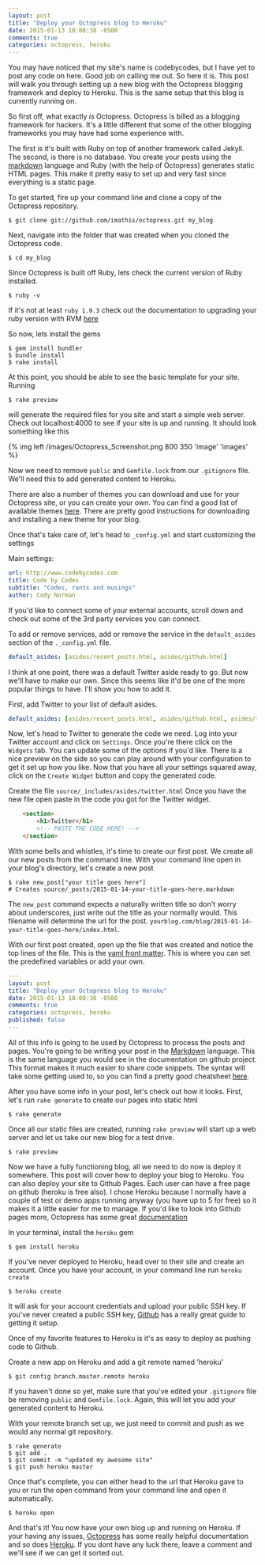 ```yaml
---
layout: post
title: "Deploy your Octopress blog to Heroku"
date: 2015-01-13 18:08:38 -0500
comments: true
categories: octopress, heroku
---
```

You may have noticed that my site's name is codebycodes, but I have yet to post any code on here.  Good job on calling me out.  So here it is.  This post will walk you through setting up a new blog with the Octopress blogging framework and deploy to Heroku.  This is the same setup that this blog is currently running on.

So first off, what exactly _is_ Octopress.  Octopress is billed as a blogging framework for hackers.  It's a little different that some of the other blogging frameworks you may have had some experience with.<!--more-->

The first is it's built with Ruby on top of another framework called Jekyll.  The second, is there is no database.  You create your posts using the [markdown](http://en.wikipedia.org/wiki/Markdown) language and Ruby (with the help of Octopress) generates static HTML pages.  This make it pretty easy to set up and very fast since everything is a static page.

To get started, fire up your command line and clone a copy of the Octopress repository.

```
$ git clone git://github.com/imathis/octopress.git my_blog
```
Next, navigate into the folder that was created when you cloned the Octopress code.

```
$ cd my_blog
```

Since Octopress is built off Ruby, lets check the current version of Ruby installed.

```
$ ruby -v
```

If it's not at least `ruby 1.9.3` check out the documentation to upgrading your ruby version with RVM [here](http://octopress.org/docs/setup/rvm/)

So now, lets install the gems 

```
$ gem install bundler
$ bundle install
$ rake install
```
At this point, you should be able to see the basic template for your site.  Running 
```
$ rake preview
```
will generate the required files for you site and start a simple web server.  Check out localhost:4000 to see if your site is up and running.  It should look something like this

{% img left /images/Octopress_Screenshot.png 800 350 'image' 'images' %}

Now we need to remove `public` and `Gemfile.lock` from our `.gitignore` file.  We'll need this to add generated content to Heroku.

There are also a number of themes you can download and use for your Octopress site, or you can create your own.  You can find a good list of available themes [here](https://github.com/imathis/octopress/wiki/3rd-Party-Octopress-Themes).  There are pretty good instructions for downloading and installing a new theme for your blog.

Once that's take care of, let's head to `_config.yml` and start customizing the settings

Main settings:
```yaml
url: http://www.codebycodes.com
title: Code by Codes
subtitle: "Codes, rants and musings"
author: Cody Norman
```
If you'd like to connect some of your external accounts, scroll down and check out some of the 3rd party services you can connect.

To add or remove services, add or remove the service in the `default_asides` section of the `._config.yml` file.

```yaml
default_asides: [asides/recent_posts.html, asides/github.html]
```
I think at one point, there was a default Twitter aside ready to go.  But now we'll have to make our own.  Since this seems like it'd be one of the more popular things to have.  I'll show you how to add it.

First, add Twitter to your list of default asides.

```yaml
default_asides: [asides/recent_posts.html, asides/github.html, asides/twitter.html]
```

Now, let's head to Twitter to generate the code we need.  Log into your Twitter account and click on `Settings`.  Once you're there click on the `Widgets` tab.  You can update some of the options if you'd like.  There is a nice preview on the side so you can play around with your configuration to get it set up how you like.  Now that you have all your settings squared away, click on the `Create Widget` button and copy the generated code.

Create the file `source/_includes/asides/twitter.html`  Once you have the new file open paste in the code you got for the Twitter widget.

```html
	<section>
		<h1>Twitter</h1>
		<!-- PASTE THE CODE HERE! -->
	</section>

```

With some bells and whistles, it's time to create our first post.  We create all our new posts from the command line.  With your command line open in your blog's directory, let's create a new post

```
$ rake new_post["your title goes here"]
# Creates source/_posts/2015-01-14-your-title-goes-here.markdown
```

The `new_post` command expects a naturally written title so don't worry about underscores, just write out the title as your normally would.  This filename will determine the url for the post.
`yourblog.com/blog/2015-01-14-your-title-goes-here/index.html`.

With our first post created, open up the file that was created and notice the top lines of the file.  This is the [yaml front matter](http://jekyllrb.com/docs/frontmatter/).  This is where you can set the predefined variables or add your own.

```yaml
---
layout: post
title: "Deploy your Octopress blog to Heroku"
date: 2015-01-13 18:08:38 -0500
comments: true
categories: octopress, heroku
published: false
---
```

All of this info is going to be used by Octopress to process the posts and pages.  You're going to be writing your post in the [Markdown](http://en.wikipedia.org/wiki/Markdown) language.  This is the same language you would see in the documentation on github project.  This format makes it much easier to share code snippets.  The syntax will take some getting used to, so you can find a pretty good cheatsheet [here](https://github.com/adam-p/markdown-here/wiki/Markdown-Cheatsheet).

After you have some info in your post, let's check out how it looks.  First, let's run `rake generate` to create our pages into static html

```
$ rake generate
```
Once all our static files are created, running `rake preview` will start up a web server and let us take our new blog for a test drive.

```
$ rake preview
```

Now we have a fully functioning blog, all we need to do now is deploy it somewhere.  This post will cover how to deploy your blog to Heroku.  You can also deploy your site to Github Pages.  Each user can have a free page on github (heroku is free also).  I chose Heroku because I normally have a couple of test or demo apps running anyway (you have up to 5 for free) so it makes it a little easier for me to manage.  If you'd like to look into Github pages more, Octopress has some great [documentation](http://octopress.org/docs/deploying/github/)

In your terminal, install the `heroku` gem

```
$ gem install heroku
```
If you've never deployed to Heroku, head over to their site and create an account.  Once you have your account, in your command line run `heroku create`

```
$ heroku create
```

It will ask for your account credentials and upload your public SSH key.  If you've never created a public SSH key, [Github](https://help.github.com/articles/set-up-git/) has a really great guide to getting it setup.

Once of my favorite features to Heroku is it's as easy to deploy as pushing code to Github.

Create a new app on Heroku and add a git remote named 'heroku'

```
$ git config branch.master.remote heroku
```
If you haven't done so yet, make sure that you've edited your `.gitignore` file be removing `public` and `Gemfile.lock`.  Again, this will let you add your generated content to Heroku.

With your remote branch set up, we just need to commit and push as we would any normal git repository.

```
$ rake generate
$ git add .
$ git commit -m "updated my awesome site"
$ git push heroku master
```

Once that's complete, you can either head to the url that Heroku gave to you or run the open command from your command line and open it automatically.

```
$ heroku open
```

And that's it!  You now have your own blog up and running on Heroku.  If your having any issues, [Octopress](http://octopress.org/docs/) has some really helpful documentation and so does [Heroku](https://devcenter.hero7ku.com/start).  If you dont have any luck there, leave a comment and we'll see if we can get it sorted out.




